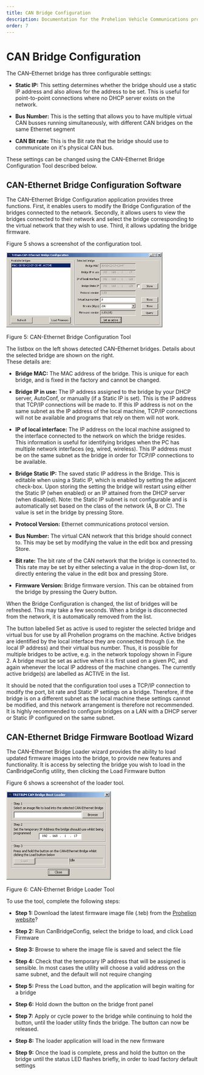 ```yaml
---
title: CAN Bridge Configuration
description: Documentation for the Prohelion Vehicle Communications protocol
order: 7
---
```


# CAN Bridge Configuration

The CAN–Ethernet bridge has three configurable settings:

*   <strong>Static IP:</strong> This setting determines whether the bridge should use a static IP address and also allows for the address to be set. This is useful for point-to-point connections where no DHCP server exists on the network. 

*   <strong>Bus Number:</strong> This is the setting that allows you to have multiple virtual CAN busses running simultaneously, with different CAN bridges on the same Ethernet segment

*   <strong>CAN Bit rate:</strong> This is the Bit rate that the bridge should use to communicate on it's physical CAN bus.

These settings can be changed using the CAN–Ethernet Bridge Configuration Tool described below.

## CAN-Ethernet Bridge Configuration Software

The CAN–Ethernet Bridge Configuration application provides three functions.  First, it enables users to modify the Bridge Configuration of the bridges connected to the network.  Secondly, it allows users to view the bridges connected to their network and select the bridge corresponding to the virtual network that they wish to use.  Third, it allows updating the bridge firmware.

Figure 5 shows a screenshot of the configuration tool.  

![Figure 5:CAN-Ethernet Bridge Configuration Tool](images/CAN-Ethernet_Bridge_Configuration_tool.gif)

Figure 5: CAN-Ethernet Bridge Configuration Tool

The listbox on the left shows detected CAN–Ethernet bridges. Details about the selected bridge are shown on the right.  
These details are:

*   <strong>Bridge MAC:</strong> The MAC address of the bridge.  This is unique for each bridge, and is fixed in the factory and cannot be changed. 

*   <strong>Bridge IP in use:</strong>  The IP address assigned to the bridge by your DHCP server, AutoConf, or manually (if a Static IP is set).  This is the IP address that TCP/IP connections will be made to.  If this IP address is not on the same subnet as the IP address of the local machine, TCP/IP connections will not be available and programs that rely on them will not work.

*   <strong>IP of local interface:</strong> The IP address on the local machine assigned to the interface connected to the network on which the bridge resides.  This information is useful for identifying bridges when the PC has multiple network interfaces (eg, wired, wireless).  This IP address must be on the same subnet as the bridge in order for TCP/IP connections to be available.

*   <strong>Bridge Static IP:</strong> The saved static IP address in the Bridge.  This is editable when using a Static IP, which is enabled by setting the adjacent check-box.  Upon storing the setting the bridge will restart using either the Static IP (when enabled) or an IP attained from the DHCP server (when disabled).  Note: the Static IP subnet is not configurable and is automatically set based on the class of the network (A, B or C).  The value is set in the bridge by pressing Store.

*   <strong>Protocol Version:</strong> Ethernet communications protocol version.

*   <strong>Bus Number:</strong>  The virtual CAN network that this bridge should connect to. This may be set by modifying the value in the edit box and pressing Store.

*   <strong>Bit rate:</strong>  The bit rate of the CAN network that the bridge is connected to. This rate may be set by either selecting a value in the drop-down list, or directly entering the value in the edit box and pressing Store.

*   <strong>Firmware Version:</strong> Bridge firmware version.  This can be obtained from the bridge by pressing the Query button.

When the Bridge Configuration is changed, the list of bridges will be refreshed.  This may take a few seconds. When a bridge is disconnected from the network, it is automatically removed from the list.

The button labelled Set as active is used to register the selected bridge and virtual bus for use by all Prohelion programs on the machine.  Active bridges are identified by the local interface they are connected through (i.e. the local IP address) and their virtual bus number.  Thus, it is possible for multiple bridges to be active, e.g. in the network topology shown in Figure 2.  A bridge must be set as active when it is first used on a given PC, and again whenever the local IP address of the machine changes.  The currently active bridge(s) are labelled as ACTIVE in the list.

It should be noted that the configuration tool uses a TCP/IP connection to modify the port, bit rate and Static IP settings on a bridge.  Therefore, if the bridge is on a different subnet as the local machine these settings cannot be modified, and this network arrangement is therefore not recommended. It is highly recommended to configure bridges on a LAN with a DHCP server or Static IP configured on the same subnet.

## CAN-Ethernet Bridge Firmware Bootload Wizard

The CAN–Ethernet Bridge Loader wizard provides the ability to load updated firmware images into the bridge, to provide new features and functionality.   It is access by selecting the bridge you wish to load in the CanBridgeConfig utility, then clicking the Load Firmware button

Figure 6 shows a screenshot of the loader tool.  

![Figure 6:CAN-Ethernet Bridge Loader Tool](images/CAN-Ethernet_Bridge_loader_tool.gif)

Figure 6: CAN-Ethernet Bridge Loader Tool

To use the tool, complete the following steps:

*   <strong>Step 1:</strong> Download the latest firmware image file (.teb) from the [Prohelion website]()?

*   <strong>Step 2:</strong> Run CanBridgeConfig, select the bridge to load, and click Load Firmware

*   <strong>Step 3:</strong> Browse to where the image file is saved and select the file

*   <strong>Step 4:</strong> Check that the temporary IP address that will be assigned is sensible. In most cases the utility will choose a valid address on the same subnet, and the default will not require changing

*   <strong>Step 5:</strong> Press the Load button, and the application will begin waiting for a bridge

*   <strong>Step 6:</strong> Hold down the button on the bridge front panel

*   <strong>Step 7:</strong> Apply or cycle power to the bridge while continuing to hold the button, until the loader utility finds the bridge.  The button can now be released.

*   <strong>Step 8:</strong> The loader application will load in the new firmware

*   <strong>Step 9:</strong> Once the load is complete, press and hold the button on the bridge until the status LED flashes briefly, in order to load factory default settings



